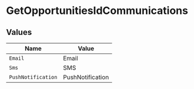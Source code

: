 # GetOpportunitiesIdCommunications


## Values

| Name               | Value              |
| ------------------ | ------------------ |
| `Email`            | Email              |
| `Sms`              | SMS                |
| `PushNotification` | PushNotification   |